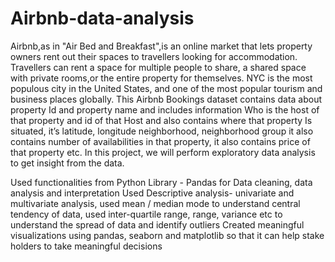 # Airbnb-data-analysis

Airbnb,as in "Air Bed and Breakfast",is an online market that lets property owners rent out their spaces to travellers looking for accommodation. Travellers can rent a space for multiple people to share, a shared space with private rooms,or the entire property for themselves. NYC is the most populous city in the United States, and one of the most popular tourism and business places globally.
This Airbnb Bookings dataset contains data about property Id and property name and includes information Who is the host of that property and id of that Host and also contains where that property Is situated, it’s latitude, longitude neighborhood, neighborhood group it also contains number of availabilities in that property, it also contains price of that property etc. In this project, we will perform exploratory data analysis to get insight from the data.

Used functionalities from Python Library - Pandas for Data cleaning, data analysis and interpretation
Used Descriptive analysis- univariate and multivariate analysis, used mean / median mode to understand central tendency of data, used inter-quartile range, range, variance etc to understand the spread of data and identify outliers
Created meaningful visualizations using pandas, seaborn and matplotlib so that it can help stake holders to take meaningful decisions

